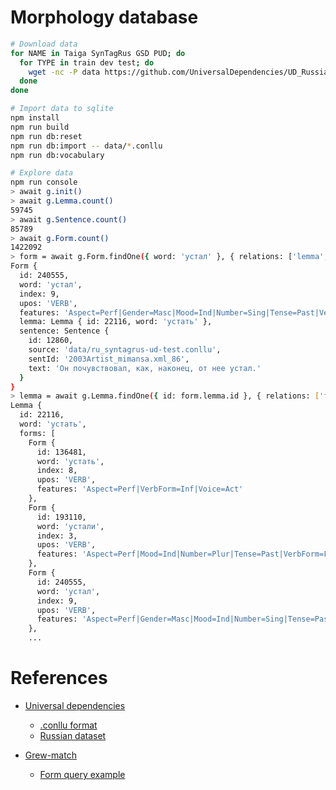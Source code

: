 # Morphology database

```bash
# Download data
for NAME in Taiga SynTagRus GSD PUD; do
  for TYPE in train dev test; do
    wget -nc -P data https://github.com/UniversalDependencies/UD_Russian-$NAME/raw/r2.8/ru_${NAME@L}-ud-${TYPE}.conllu
  done
done

# Import data to sqlite
npm install
npm run build
npm run db:reset
npm run db:import -- data/*.conllu
npm run db:vocabulary

# Explore data
npm run console
> await g.init()
> await g.Lemma.count()
59745
> await g.Sentence.count()
85789
> await g.Form.count()
1422092
> form = await g.Form.findOne({ word: 'устал' }, { relations: ['lemma', 'sentence'] })
Form {
  id: 240555,
  word: 'устал',
  index: 9,
  upos: 'VERB',
  features: 'Aspect=Perf|Gender=Masc|Mood=Ind|Number=Sing|Tense=Past|VerbForm=Fin|Voice=Act',
  lemma: Lemma { id: 22116, word: 'устать' },
  sentence: Sentence {
    id: 12860,
    source: 'data/ru_syntagrus-ud-test.conllu',
    sentId: '2003Artist_mimansa.xml_86',
    text: 'Он почувствовал, как, наконец, от нее устал.'
  }
}
> lemma = await g.Lemma.findOne({ id: form.lemma.id }, { relations: ['forms'] })
Lemma {
  id: 22116,
  word: 'устать',
  forms: [
    Form {
      id: 136481,
      word: 'устать',
      index: 8,
      upos: 'VERB',
      features: 'Aspect=Perf|VerbForm=Inf|Voice=Act'
    },
    Form {
      id: 193110,
      word: 'устали',
      index: 3,
      upos: 'VERB',
      features: 'Aspect=Perf|Mood=Ind|Number=Plur|Tense=Past|VerbForm=Fin|Voice=Act'
    },
    Form {
      id: 240555,
      word: 'устал',
      index: 9,
      upos: 'VERB',
      features: 'Aspect=Perf|Gender=Masc|Mood=Ind|Number=Sing|Tense=Past|VerbForm=Fin|Voice=Act'
    },
    ...
```

# References

- [Universal dependencies](https://universaldependencies.org)

  - [.conllu format](https://universaldependencies.org/format.html)
  - [Russian dataset](https://universaldependencies.org/ru/index.html)

- [Grew-match](http://match.grew.fr)

  - [Form query example](http://match.grew.fr/?corpus=UD_Russian-SynTagRus@2.8&custom=60f6a3f2bd728)
